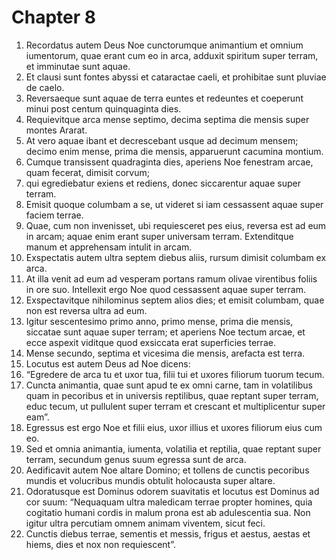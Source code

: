 # Chapter 8
1. Recordatus autem Deus Noe cunctorumque animantium et omnium iumentorum, quae erant cum eo in arca, adduxit spiritum super terram, et imminutae sunt aquae.  
2. Et clausi sunt fontes abyssi et cataractae caeli, et prohibitae sunt pluviae de caelo.  
3. Reversaeque sunt aquae de terra euntes et redeuntes et coeperunt minui post centum quinquaginta dies.  
4. Requievitque arca mense septimo, decima septima die mensis super montes Ararat.  
5. At vero aquae ibant et decrescebant usque ad decimum mensem; decimo enim mense, prima die mensis, apparuerunt cacumina montium.  
6. Cumque transissent quadraginta dies, aperiens Noe fenestram arcae, quam fecerat, dimisit corvum;  
7. qui egrediebatur exiens et rediens, donec siccarentur aquae super terram.  
8. Emisit quoque columbam a se, ut videret si iam cessassent aquae super faciem terrae.  
9. Quae, cum non invenisset, ubi requiesceret pes eius, reversa est ad eum in arcam; aquae enim erant super universam terram. Extenditque manum et apprehensam intulit in arcam.  
10. Exspectatis autem ultra septem diebus aliis, rursum dimisit columbam ex arca.  
11. At illa venit ad eum ad vesperam portans ramum olivae virentibus foliis in ore suo. Intellexit ergo Noe quod cessassent aquae super terram.  
12. Exspectavitque nihilominus septem alios dies; et emisit columbam, quae non est reversa ultra ad eum.  
13. Igitur sescentesimo primo anno, primo mense, prima die mensis, siccatae sunt aquae super terram; et aperiens Noe tectum arcae, et ecce aspexit viditque quod exsiccata erat superficies terrae.  
14. Mense secundo, septima et vicesima die mensis, arefacta est terra.  
15. Locutus est autem Deus ad Noe dicens:  
16. “Egredere de arca tu et uxor tua, filii tui et uxores filiorum tuorum tecum.  
17. Cuncta animantia, quae sunt apud te ex omni carne, tam in volatilibus quam in pecoribus et in universis reptilibus, quae reptant super terram, educ tecum, ut pullulent super terram et crescant et multiplicentur super eam”.  
18. Egressus est ergo Noe et filii eius, uxor illius et uxores filiorum eius cum eo.  
19. Sed et omnia animantia, iumenta, volatilia et reptilia, quae reptant super terram, secundum genus suum egressa sunt de arca.  
20. Aedificavit autem Noe altare Domino; et tollens de cunctis pecoribus mundis et volucribus mundis obtulit holocausta super altare.  
21. Odoratusque est Dominus odorem suavitatis et locutus est Dominus ad cor suum: “Nequaquam ultra maledicam terrae propter homines, quia cogitatio humani cordis in malum prona est ab adulescentia sua. Non igitur ultra percutiam omnem animam viventem, sicut feci.  
22. Cunctis diebus terrae, sementis et messis, frigus et aestus, aestas et hiems, dies et nox non requiescent”.
